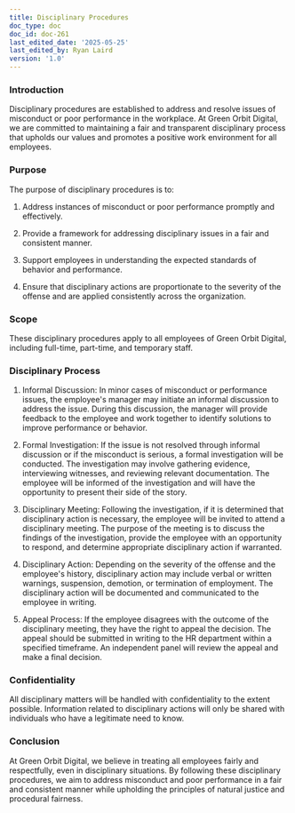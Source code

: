 ```yaml
---
title: Disciplinary Procedures
doc_type: doc
doc_id: doc-261
last_edited_date: '2025-05-25'
last_edited_by: Ryan Laird
version: '1.0'
---
```


### Introduction

Disciplinary procedures are established to address and resolve issues of misconduct or poor performance in the workplace. At Green Orbit Digital, we are committed to maintaining a fair and transparent disciplinary process that upholds our values and promotes a positive work environment for all employees.

### Purpose

The purpose of disciplinary procedures is to:

1. Address instances of misconduct or poor performance promptly and effectively.

1. Provide a framework for addressing disciplinary issues in a fair and consistent manner.

1. Support employees in understanding the expected standards of behavior and performance.

1. Ensure that disciplinary actions are proportionate to the severity of the offense and are applied consistently across the organization.

### Scope

These disciplinary procedures apply to all employees of Green Orbit Digital, including full-time, part-time, and temporary staff.

### Disciplinary Process

1. Informal Discussion: In minor cases of misconduct or performance issues, the employee's manager may initiate an informal discussion to address the issue. During this discussion, the manager will provide feedback to the employee and work together to identify solutions to improve performance or behavior.

1. Formal Investigation: If the issue is not resolved through informal discussion or if the misconduct is serious, a formal investigation will be conducted. The investigation may involve gathering evidence, interviewing witnesses, and reviewing relevant documentation. The employee will be informed of the investigation and will have the opportunity to present their side of the story.

1. Disciplinary Meeting: Following the investigation, if it is determined that disciplinary action is necessary, the employee will be invited to attend a disciplinary meeting. The purpose of the meeting is to discuss the findings of the investigation, provide the employee with an opportunity to respond, and determine appropriate disciplinary action if warranted.

1. Disciplinary Action: Depending on the severity of the offense and the employee's history, disciplinary action may include verbal or written warnings, suspension, demotion, or termination of employment. The disciplinary action will be documented and communicated to the employee in writing.

1. Appeal Process: If the employee disagrees with the outcome of the disciplinary meeting, they have the right to appeal the decision. The appeal should be submitted in writing to the HR department within a specified timeframe. An independent panel will review the appeal and make a final decision.

### Confidentiality

All disciplinary matters will be handled with confidentiality to the extent possible. Information related to disciplinary actions will only be shared with individuals who have a legitimate need to know.

### Conclusion

At Green Orbit Digital, we believe in treating all employees fairly and respectfully, even in disciplinary situations. By following these disciplinary procedures, we aim to address misconduct and poor performance in a fair and consistent manner while upholding the principles of natural justice and procedural fairness.
